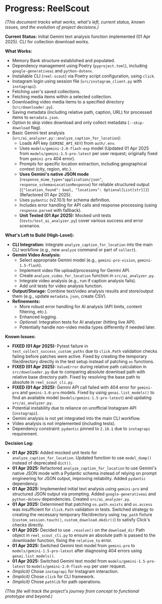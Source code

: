 # Progress: ReelScout

*(This document tracks what works, what's left, current status, known issues, and the evolution of project decisions.)*

**Current Status:** Initial Gemini text analysis function implemented (01 Apr 2025). CLI for collection download works.

**What Works:**
*   Memory Bank structure established and populated.
*   Dependency management using Poetry (`pyproject.toml`), including `google-generativeai` and `python-dotenv`.
*   Installable CLI (`reel-scout`) via Poetry script configuration, using `click`.
*   Instagram login using session file (`src/instagram_client.py` with `instagrapi`).
*   Fetching user's saved collections.
*   Fetching media items within a selected collection.
*   Downloading video media items to a specified directory (`src/downloader.py`).
*   Saving metadata (including relative path, caption, URL) for processed items to `metadata.json`.
*   Option to skip video download and only collect metadata (`--skip-download` flag).
*   Basic Gemini text analysis (`src/ai_analyzer.py::analyze_caption_for_location`):
    *   Loads API key (`GEMINI_API_KEY`) from `auth/.env`.
    *   Uses `models/gemini-2.0-flash-exp` model (Updated 01 Apr 2025 from `models/gemini-1.5-pro-latest` per user request; originally fixed from `gemini-pro` 404 error).
    *   Prompts for specific location extraction, including geographical context (city, region, etc.).
    *   **Uses Gemini's native JSON mode** (`response_mime_type="application/json"`, `response_schema=LocationResponse`) for reliable structured output (`{"location_found": bool, "locations": Optional[List[str]]}`) (Refactored 01 Apr 2025).
    *   Uses `pydantic` (v2.10.1) for schema definition.
    *   Includes error handling for API calls and response processing (using `response.parsed` with fallback).
    *   **Unit Tested (01 Apr 2025):** Mocked unit tests (`tests/test_ai_analyzer.py`) cover various success and error scenarios.

**What's Left to Build (High-Level):**
*   **CLI Integration:** Integrate `analyze_caption_for_location` into the main CLI workflow (e.g., new `analyze` command or part of `collect`).
*   **Gemini Video Analysis:**
    *   Select appropriate Gemini model (e.g., `gemini-pro-vision`, `gemini-1.5-flash`).
    *   Implement video file upload/processing for Gemini API.
    *   Create `analyze_video_for_location` function in `src/ai_analyzer.py`.
    *   Integrate video analysis (e.g., run if caption analysis fails).
    *   Add unit tests for video analysis function.
*   **Output/Storage:** Combine text/video analysis results and store/output them (e.g., update `metadata.json`, create CSV).
*   **Refinements:**
    *   More robust error handling for AI analysis (API limits, content filtering, etc.).
    *   Enhanced logging.
    *   *Optional:* Integration tests for AI analyzer (hitting live API).
    *   Potentially handle non-video media types differently if needed later.

**Known Issues:**
*   **FIXED (01 Apr 2025):** Pytest failure in `test_collect_success_custom_paths` due to `click.Path` validation checks failing before patches were active. Fixed by creating the temporary file/directory directly in the test setup instead of patching `os` functions.
*   **FIXED (01 Apr 2025):** `ValueError` during relative path calculation in `src/downloader.py` due to comparing absolute download path with relative base directory path. Fixed by resolving the base path to absolute in `reel_scout_cli.py`.
*   **FIXED (01 Apr 2025):** Gemini API call failed with 404 error for `gemini-pro` and `gemini-1.0-pro` models. Fixed by using `genai.list_models()` to find an available model (`models/gemini-1.5-pro-latest`) and updating `src/ai_analyzer.py`.
*   Potential instability due to reliance on unofficial Instagram API (`instagrapi`).
*   Gemini analysis is not yet integrated into the main CLI workflow.
*   Video analysis is not implemented (including tests).
*   Dependency constraint: `pydantic` pinned to `2.10.1` due to `instagrapi` requirement.

**Decision Log:**
*   **01 Apr 2025:** Added mocked unit tests for `analyze_caption_for_location`. Updated function to use `model_dump()` instead of deprecated `dict()`.
*   **01 Apr 2025:** Refactored `analyze_caption_for_location` to use Gemini's native JSON mode with a Pydantic schema instead of relying on prompt engineering for JSON output, improving reliability. Added `pydantic` dependency.
*   **01 Apr 2025:** Implemented initial text analysis using `gemini-pro` and structured JSON output via prompting. Added `google-generativeai` and `python-dotenv` dependencies. Created `src/ai_analyzer.py`.
*   **01 Apr 2025:** Determined that patching `os.path.exists` and `os.access` was insufficient for `click.Path` validation in tests. Switched strategy to creating the necessary temporary file/directory using `tmp_path` fixture (`custom_session.touch()`, `custom_download.mkdir()`) to satisfy Click's checks directly.
*   **01 Apr 2025:** Decided to use `.resolve()` on the `download_dir` Path object in `reel_scout_cli.py` to ensure an absolute path is passed to the downloader function, fixing the `relative_to` error.
*   **01 Apr 2025:** Switched Gemini text model from `gemini-pro` to `models/gemini-1.5-pro-latest` after diagnosing 404 errors using `genai.list_models()`.
*   **01 Apr 2025:** Switched Gemini text model from `models/gemini-1.5-pro-latest` to `models/gemini-2.0-flash-exp` per user request.
*   *(Implicit)* Chose `instagrapi` for Instagram interaction.
*   *(Implicit)* Chose `click` for CLI framework.
*   *(Implicit)* Chose `pathlib` for path operations.

*(This file will track the project's journey from concept to functional prototype and beyond.)*
